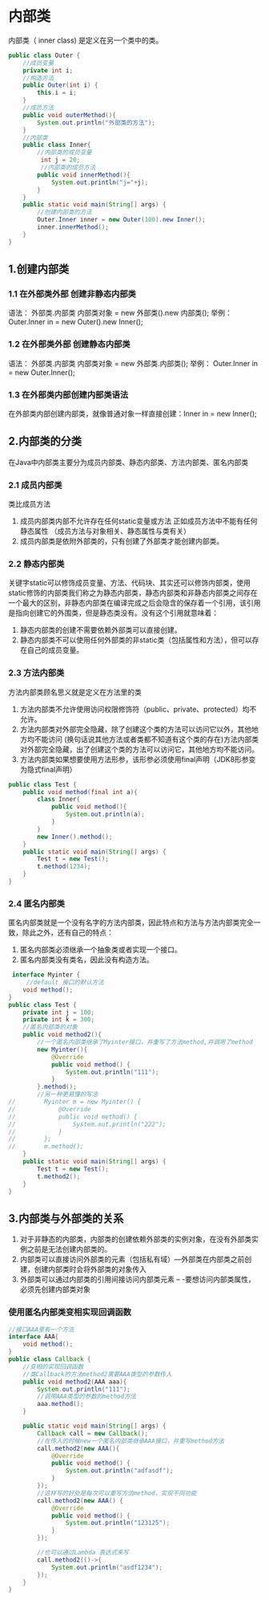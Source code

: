 # 内部类
内部类（ inner class) 是定义在另一个类中的类。
```java
public class Outer {
    //成员变量
    private int i;
    //构造方法
    public Outer(int i) {
        this.i = i;
    }
    //成员方法
    public void outerMethod(){
        System.out.println("外部类的方法");
    }
    //内部类
    public class Inner{
        //内部类的成员变量
         int j = 20;
         //内部类的成员方法
        public void innerMethod(){
            System.out.println("j="+j);
        }
    }
    public static void main(String[] args) {
        //创建内部类的方法
        Outer.Inner inner = new Outer(100).new Inner();
        inner.innerMethod();
    }
}
```

## 1.创建内部类
### 1.1 在外部类外部 创建非静态内部类
语法： 外部类.内部类 内部类对象 = new 外部类().new 内部类();
举例： Outer.Inner in = new Outer().new Inner();

### 1.2 在外部类外部 创建静态内部类
语法： 外部类.内部类 内部类对象 = new 外部类.内部类();
举例： Outer.Inner in = new Outer.Inner();

### 1.3 在外部类内部创建内部类语法
在外部类内部创建内部类，就像普通对象一样直接创建：Inner in = new Inner();

## 2.内部类的分类
在Java中内部类主要分为成员内部类、静态内部类、方法内部类、匿名内部类

### 2.1 成员内部类
类比成员方法
1. 成员内部类内部不允许存在任何static变量或方法 正如成员方法中不能有任何静态属性 （成员方法与对象相关、静态属性与类有关）
2. 成员内部类是依附外部类的，只有创建了外部类才能创建内部类。

### 2.2 静态内部类
关键字static可以修饰成员变量、方法、代码块、其实还可以修饰内部类，使用static修饰的内部类我们称之为静态内部类，静态内部类和非静态内部类之间存在一个最大的区别，非静态内部类在编译完成之后会隐含的保存着一个引用，该引用是指向创建它的外围类，但是静态类没有。没有这个引用就意味着：
1. 静态内部类的创建不需要依赖外部类可以直接创建。
2. 静态内部类不可以使用任何外部类的非static类（包括属性和方法），但可以存在自己的成员变量。

### 2.3 方法内部类
方法内部类顾名思义就是定义在方法里的类
1. 方法内部类不允许使用访问权限修饰符（public、private、protected）均不允许。
2. 方法内部类对外部完全隐藏，除了创建这个类的方法可以访问它以外，其他地方均不能访问 (换句话说其他方法或者类都不知道有这个类的存在)方法内部类对外部完全隐藏，出了创建这个类的方法可以访问它，其他地方均不能访问。
3. 方法内部类如果想要使用方法形参，该形参必须使用final声明（JDK8形参变为隐式final声明）
```java
public class Test {
    public void method(final int a){
        class Inner{
            public void method(){
                System.out.println(a);
            }
        }
        new Inner().method();
    }
    public static void main(String[] args) {
        Test t = new Test();
        t.method(1234);
    }
}
```

### 2.4 匿名内部类
匿名内部类就是一个没有名字的方法内部类，因此特点和方法与方法内部类完全一致，除此之外，还有自己的特点：
1. 匿名内部类必须继承一个抽象类或者实现一个接口。
2. 匿名内部类没有类名，因此没有构造方法。
```java
 interface Myinter {
     //default 接口的默认方法
    void method();
}
public class Test {
    private int j = 100;
    private int k = 300;
    //匿名内部类的对象
    public void method2(){
        //一个匿名内部类继承了Myinter接口，并重写了方法method,并调用了method
        new Myinter(){
            @Override
            public void method() {
                System.out.println("111");
            }
        }.method();
        //另一种更易懂的写法
//        Myinter m = new Myinter() {
//            @Override
//            public void method() {
//                System.out.println("222");
//            }
//        };
//        m.method();
    }
    public static void main(String[] args) {
        Test t = new Test();
        t.method2();
    }
}
```

## 3.内部类与外部类的关系
1. 对于非静态的内部类，内部类的创建依赖外部类的实例对象，在没有外部类实例之前是无法创建内部类的。
2. 内部类可以直接访问外部类的元素（包括私有域）—外部类在内部类之前创建，创建内部类时会将外部类的对象传入
3. 外部类可以通过内部类的引用间接访问内部类元素 – -要想访问内部类属性，必须先创建内部类对象

### 使用匿名内部类变相实现回调函数

```java
//接口AAA里有一个方法
interface AAA{
    void method();
}
public class Callback {
    //变相的实现回调函数
    //类Callback的方法method2需要AAA类型的参数传入
    public void method2(AAA aaa){
        System.out.println("111");
        //调用AAA类型的参数的method方法
        aaa.method();
    }

    public static void main(String[] args) {
        Callback call = new Callback();
        //在传入的时候new一个匿名内部类继承AAA接口，并重写method方法
        call.method2(new AAA(){
            @Override
            public void method() {
                System.out.println("adfasdf");
            }
        });
        //这样写的好处是每次可以重写方法method，实现不同功能
        call.method2(new AAA() {
            @Override
            public void method() {
                System.out.println("123125");
            }
        });

        //也可以通过Lambda 表达式来写
        call.method2(()->{
            System.out.println("asdf1234");
        });
    }
}
```






